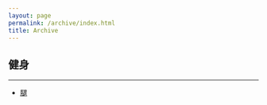 ```yaml
---
layout: page
permalink: /archive/index.html
title: Archive
---
```


## 健身

---

- [腿](./archive/健身.md)
